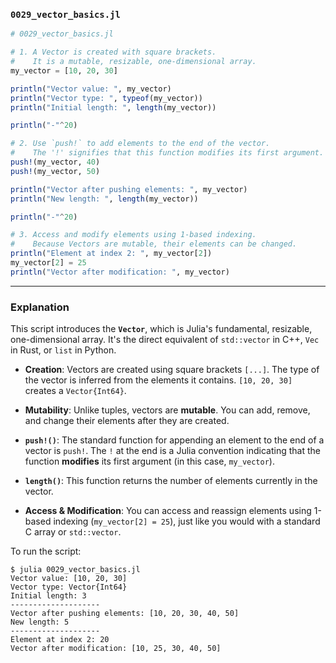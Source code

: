 ### `0029_vector_basics.jl`

```julia
# 0029_vector_basics.jl

# 1. A Vector is created with square brackets.
#    It is a mutable, resizable, one-dimensional array.
my_vector = [10, 20, 30]

println("Vector value: ", my_vector)
println("Vector type: ", typeof(my_vector))
println("Initial length: ", length(my_vector))

println("-"^20)

# 2. Use `push!` to add elements to the end of the vector.
#    The '!' signifies that this function modifies its first argument.
push!(my_vector, 40)
push!(my_vector, 50)

println("Vector after pushing elements: ", my_vector)
println("New length: ", length(my_vector))

println("-"^20)

# 3. Access and modify elements using 1-based indexing.
#    Because Vectors are mutable, their elements can be changed.
println("Element at index 2: ", my_vector[2])
my_vector[2] = 25
println("Vector after modification: ", my_vector)
```

-----

### Explanation

This script introduces the **`Vector`**, which is Julia's fundamental, resizable, one-dimensional array. It's the direct equivalent of `std::vector` in C++, `Vec` in Rust, or `list` in Python.

  * **Creation**: Vectors are created using square brackets `[...]`. The type of the vector is inferred from the elements it contains. `[10, 20, 30]` creates a `Vector{Int64}`.

  * **Mutability**: Unlike tuples, vectors are **mutable**. You can add, remove, and change their elements after they are created.

  * **`push!()`**: The standard function for appending an element to the end of a vector is `push!`. The `!` at the end is a Julia convention indicating that the function **modifies** its first argument (in this case, `my_vector`).

  * **`length()`**: This function returns the number of elements currently in the vector.

  * **Access & Modification**: You can access and reassign elements using 1-based indexing (`my_vector[2] = 25`), just like you would with a standard C array or `std::vector`.

To run the script:

```shell
$ julia 0029_vector_basics.jl
Vector value: [10, 20, 30]
Vector type: Vector{Int64}
Initial length: 3
--------------------
Vector after pushing elements: [10, 20, 30, 40, 50]
New length: 5
--------------------
Element at index 2: 20
Vector after modification: [10, 25, 30, 40, 50]
```